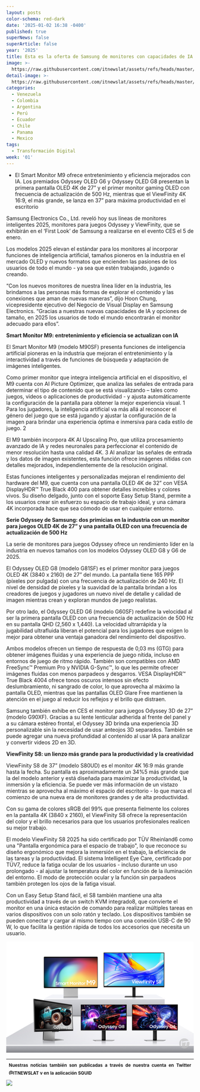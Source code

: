 ```yaml
---
layout: posts
color-schema: red-dark
date: '2025-01-02 16:38 -0400'
published: true
superNews: false
superArticle: false
year: '2025'
title: Esta es la oferta de Samsung de monitores con capacidades de IA en el CES 2025
image: >-
  https://raw.githubusercontent.com/itnewslat/assets/refs/heads/master/img/540x320/Samsung-ces-2025-p.jpg
detail-image: >-
  https://raw.githubusercontent.com/itnewslat/assets/refs/heads/master/img/1024x680/Samsung-ces-2025-g.jpg
categories:
  - Venezuela
  - Colombia
  - Argentina
  - Perú
  - Ecuador
  - Chile
  - Panama
  - Mexico
tags:
  - Transformación Digital
week: '01'
---
```

- El Smart Monitor M9 ofrece entretenimiento y eficiencia mejorados con IA. Los premiados Odyssey OLED G6 y Odyssey OLED G8 presentan la primera pantalla OLED 4K de 27” y el primer monitor gaming OLED con frecuencia de actualización de 500 Hz, mientras que el ViewFinity 4K 16:9, el más grande, se lanza en 37” para máxima productividad en el escritorio

Samsung Electronics Co., Ltd. reveló hoy sus líneas de monitores inteligentes 2025, monitores para juegos Odyssey y ViewFinity, que se exhibirán en el ‘First Look’ de Samsung a realizarse en el evento CES el 5 de enero.

Los modelos 2025 elevan el estándar para los monitores al incorporar funciones de inteligencia artificial, tamaños pioneros en la industria en el mercado OLED y nuevos formatos que encienden las pasiones de los usuarios de todo el mundo - ya sea que estén trabajando, jugando o creando.

“Con los nuevos monitores de nuestra línea líder en la industria, les brindamos a las personas más formas de explorar el contenido y las conexiones que aman de nuevas maneras”, dijo Hoon Chung, vicepresidente ejecutivo del Negocio de Visual Display en Samsung Electronics. “Gracias a nuestras nuevas capacidades de IA y opciones de tamaño, en 2025 los usuarios de todo el mundo encontrarán el monitor adecuado para ellos”.

**Smart Monitor M9: entretenimiento y eficiencia se actualizan con IA**

El Smart Monitor M9 (modelo M90SF) presenta funciones de inteligencia artificial pioneras en la industria que mejoran el entretenimiento y la interactividad a través de funciones de búsqueda y adaptación de imágenes inteligentes.

Como primer monitor que integra inteligencia artificial en el dispositivo, el M9 cuenta con AI Picture Optimizer, que analiza las señales de entrada para determinar el tipo de contenido que se está visualizando – tales como juegos, videos o aplicaciones de productividad - y ajusta automáticamente la configuración de la pantalla para obtener la mejor experiencia visual. 1 Para los jugadores, la inteligencia artificial va más allá al reconocer el género del juego que se está jugando y ajustar la configuración de la imagen para brindar una experiencia óptima e inmersiva para cada estilo de juego. 2

El M9 también incorpora 4K AI Upscaling Pro, que utiliza procesamiento avanzado de IA y redes neuronales para perfeccionar el contenido de menor resolución hasta una calidad 4K. 3 Al analizar las señales de entrada y los datos de imagen existentes, esta función ofrece imágenes nítidas con detalles mejorados, independientemente de la resolución original.

Estas funciones inteligentes y personalizadas mejoran el rendimiento del hardware del M9, que cuenta con una pantalla OLED 4K de 32” con VESA DisplayHDR™ True Black 400 para obtener detalles increíbles y colores vivos. Su diseño delgado, junto con el soporte Easy Setup Stand, permite a los usuarios crear sin esfuerzo su espacio de trabajo ideal, y una cámara 4K incorporada hace que sea cómodo de usar en cualquier entorno.

**Serie Odyssey de Samsung: dos primicias en la industria con un monitor para juegos OLED 4K de 27” y una pantalla OLED con una frecuencia de actualización de 500 Hz**

La serie de monitores para juegos Odyssey ofrece un rendimiento líder en la industria en nuevos tamaños con los modelos Odyssey OLED G8 y G6 de 2025.

El Odyssey OLED G8 (modelo G81SF) es el primer monitor para juegos OLED 4K (3840 x 2160) de 27” del mundo. La pantalla tiene 165 PPP (píxeles por pulgada) con una frecuencia de actualización de 240 Hz. El nivel de densidad de píxeles y la suavidad de la pantalla brindan a los creadores de juegos y jugadores un nuevo nivel de detalle y calidad de imagen mientras crean y exploran mundos de juego realistas.

Por otro lado, el Odyssey OLED G6 (modelo G60SF) redefine la velocidad al ser la primera pantalla OLED con una frecuencia de actualización de 500 Hz en su pantalla QHD (2,560 x 1,440). La velocidad ultrarrápida y la jugabilidad ultrafluida liberan el potencial para los jugadores que exigen lo mejor para obtener una ventaja ganadora del rendimiento del dispositivo.

Ambos modelos ofrecen un tiempo de respuesta de 0,03 ms (GTG) para obtener imágenes fluidas y una experiencia de juego nítida, incluso en entornos de juego de ritmo rápido. También son compatibles con AMD FreeSync™ Premium Pro y NVIDIA G-Sync™, lo que les permite ofrecer imágenes fluidas con menos parpadeos y desgarros. VESA DisplayHDR™ True Black 4004 ofrece tonos oscuros intensos sin efecto deslumbramiento, ni sangrado de color, lo que aprovecha al máximo la pantalla OLED, mientras que las pantallas OLED Glare Free mantienen la atención en el juego al reducir los reflejos y el brillo que distraen.

Samsung también exhibe en CES el monitor para juegos Odyssey 3D de 27” (modelo G90XF). Gracias a su lente lenticular adherida al frente del panel y a su cámara estéreo frontal, el Odyssey 3D brinda una experiencia 3D personalizable sin la necesidad de usar anteojos 3D separados. También se puede agregar una nueva profundidad al contenido al usar IA para analizar y convertir videos 2D en 3D.

**ViewFinity S8: un lienzo más grande para la productividad y la creatividad**

ViewFinity S8 de 37” (modelo S80UD) es el monitor 4K 16:9 más grande hasta la fecha. Su pantalla es aproximadamente un 34%5 más grande que la del modelo anterior y está diseñada para maximizar la productividad, la inmersión y la eficiencia. Se puede ver más información de un vistazo mientras se aprovecha al máximo el espacio del escritorio - lo que marca el comienzo de una nueva era de monitores grandes y de alta productividad.

Con su gama de colores sRGB del 99% que presenta fielmente los colores en la pantalla 4K (3840 x 2160), el ViewFinity S8 ofrece la representación del color y el brillo necesarios para que los usuarios profesionales realicen su mejor trabajo.

El modelo ViewFinity S8 2025 ha sido certificado por TÜV Rheinland6 como una "Pantalla ergonómica para el espacio de trabajo", lo que reconoce su diseño ergonómico que mejora la inmersión en el trabajo, la eficiencia de las tareas y la productividad. El sistema Intelligent Eye Care, certificado por TÜV7, reduce la fatiga ocular de los usuarios - incluso durante un uso prolongado - al ajustar la temperatura del color en función de la iluminación del entorno. El modo de protección ocular y la función sin parpadeos también protegen los ojos de la fatiga visual.

Con un Easy Setup Stand fácil, el S8 también mantiene una alta productividad a través de un switch KVM integrado8, que convierte el monitor en una única estación de comando para realizar múltiples tareas en varios dispositivos con un solo ratón y teclado. Los dispositivos también se pueden conectar y cargar al mismo tiempo con una conexión USB-C de 90 W, lo que facilita la gestión rápida de todos los accesorios que necesita un usuario.

![](https://raw.githubusercontent.com/itnewslat/assets/refs/heads/master/img/540x320/Samsung-ces-2025-p.jpg)

<table style="height: 42px;" width="569">
<tbody>
<tr>
<td style="text-align: justify;"><sub><strong>Nuestras noticias también son publicadas a través de nuestra cuenta en Twitter <a href="https://twitter.com/itnewslat?lang=es">@ITNEWSLAT</a> y en la aplicación <a href="https://squidapp.co/en/">SQUID</a></strong></sub></td>
</tr>
</tbody>
</table>

<img src="https://tracker.metricool.com/c3po.jpg?hash=56f88a41e39ab42c063cc51676587a04"/>